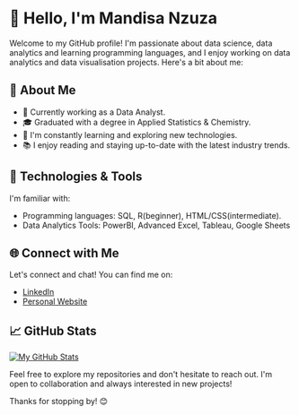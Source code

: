 # 👋 Hello, I'm Mandisa Nzuza

Welcome to my GitHub profile! I'm passionate about data science, data analytics and learning programming languages, and I enjoy working on data analytics and data visualisation projects. Here's a bit about me:

## 🚀 About Me

- 💼 Currently working as a Data Analyst.
- 🎓 Graduated with a degree in Applied Statistics & Chemistry.
- 🌱 I'm constantly learning and exploring new technologies.
- 📚 I enjoy reading and staying up-to-date with the latest industry trends.

## 🔧 Technologies & Tools

I'm familiar with:

- Programming languages: SQL, R(beginner), HTML/CSS(intermediate).
- Data Analytics Tools: PowerBI, Advanced Excel, Tableau, Google Sheets

## 🌐 Connect with Me

Let's connect and chat! You can find me on:

- [LinkedIn](https://www.linkedin.com/in/mandisa-nzuza-9a2a38232/)
- [Personal Website](https://mandisa-nzuza-bio.netlify.app/)

## 📈 GitHub Stats

[![My GitHub Stats]("https://github-readme-stats.vercel.app/api?username=MandisaNzuza"&show_icons=true&hide=contribs)]("https://github.com/MandisaNzuza")

Feel free to explore my repositories and don't hesitate to reach out. I'm open to collaboration and always interested in new projects!

Thanks for stopping by! 😊


